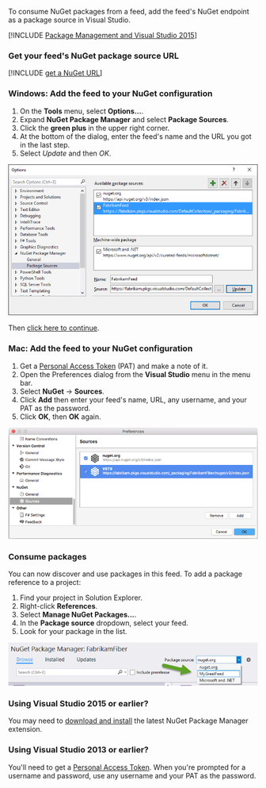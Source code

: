To consume NuGet packages from a feed, add the feed's NuGet endpoint as a package source in Visual Studio.

[!INCLUDE [Package Management and Visual Studio 2015](../_shared/vs2015.md)]

<a name="get-nuget-pkg-url"></a>

### Get your feed's NuGet package source URL 

[!INCLUDE [get a NuGet URL](../_shared/nuget-consume-endpoint.md)]

### Windows: Add the feed to your NuGet configuration

1. On the **Tools** menu, select **Options...**.
1. Expand **NuGet Package Manager** and select **Package Sources**.
1. Click the **green plus** in the upper right corner.
1. At the bottom of the dialog, enter the feed's name and the URL you got in the last step.
1. Select *Update* and then *OK*.

![Add new NuGet source](_img/vs-addsource.png)

Then [click here to continue](#consume-packages).

<a name="mac-os"></a>
### Mac: Add the feed to your NuGet configuration

1. Get a [Personal Access Token](../../setup-admin/team-services/use-personal-access-tokens-to-authenticate.md) (PAT) and make a note of it.
1. Open the Preferences dialog from the **Visual Studio** menu in the menu bar.
1. Select **NuGet** -> **Sources**.
1. Click **Add** then enter your feed's name, URL, any username, and your PAT as the password.
1. Click **OK**, then **OK** again.

![Visual Studio for Mac preferences window with VSTS feed added](_img/vs-mac-settings.png)

<a name="consume-packages"></a>
### Consume packages

You can now discover and use packages in this feed. To add a package reference to a project:

1. Find your project in Solution Explorer.
1. Right-click **References**.
1. Select **Manage NuGet Packages...**.
1. In the **Package source** dropdown, select your feed.
1. Look for your package in the list.

![Select feed source](_img/select-pkg-src.png)

### Using Visual Studio 2015 or earlier?
You may need to [download and install](https://dist.nuget.org/) the latest NuGet Package Manager extension.

### Using Visual Studio 2013 or earlier?
You'll need to get a [Personal Access Token](../../setup-admin/team-services/use-personal-access-tokens-to-authenticate.md). When you're prompted for a username and password, use any username and your PAT as the password.